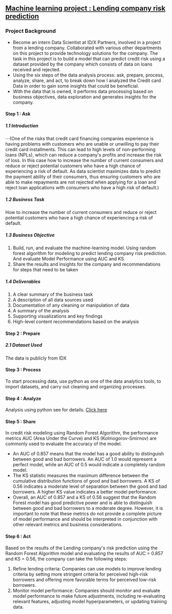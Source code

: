 ## [Machine learning project : Lending company risk prediction]()

### Project Background
* Become an intern Data Scientist at ID/X Partners, involved in a project from a lending company. Collaborated with various other departments on this project to provide technology solutions for the company. The task in this project is to build a model that can predict credit risk using a dataset provided by the company which consists of data on loans received and rejected.
* Using the six steps of the data analysis process: ask, prepare, process, analyze, share, and act, to break down how I analyzed the Credit card Data in order to gain some insights that could be beneficial.
* With the data that is owned, it performs data processing based on business objectives, data exploration and generates insights for the company.

#### Step 1 : Ask
##### 1.1 Introduction 
⋅⋅⋅(One of the risks that credit card financing companies experience is having problems with customers who are unable or unwilling to pay their credit card installments. This can lead to high levels of non-performing loans (NPLs), which can reduce a company's profits and increase the risk of loss. In this case how to increase the number of current consumers and reduce or reject potential customers who have a high chance of experiencing a risk of default. As data scientist maximizes data to predict the payment ability of their consumers, thus ensuring customers who are able to make repayments are not rejected when applying for a loan and reject loan applications with consumers who have a high risk of default.)

##### 1.2 Business Task
How to increase the number of current consumers and reduce or reject potential customers who have a high chance of experiencing a risk of default.

##### 1.3 Business Objective
1.	Build, run, and evaluate the machine-learning model. Using random forest algorithm for modeling to predict lending company risk prediction. And 
evaluate Model Performance using AUC and KS.
2.	Share the results and insights for the company and recommendations for steps that need to be taken

##### 1.4 Deliverables
1.	A clear summary of the business task
2.	A description of all data sources used
3.	Documentation of any cleaning or manipulation of data
4.	A summary of the analysis
5.	Supporting visualizations and key findings
6.	High-level content recommendations based on the analysis

#### Step 2 : Prepare
##### 2.1 Dataset Used
The data is publicly from IDX 

#### Step 3 : Process
To start processing data, use python as one of the data analytics tools, to import datasets, and carry out cleaning and organizing processes. 

#### Step 4 : Analyze
Analysis using python see for details. 
[Click here](https://github.com/Haniaghnia/Hani_Portfolio/blob/main/Data%20Science/Machine%20Learning/Lending%20company/Credit%20Loans%20.ipynb)

#### Step 5 : Share 
In credit risk modeling using Random Forest Algorithm, the performance metrics AUC (Area Under the Curve) and KS (Kolmogorov-Smirnov) are commonly used to evaluate the accuracy of the model.
* An AUC of 0.857 means that the model has a good ability to distinguish between good and bad borrowers. An AUC of 1.0 would represent a perfect model, while an AUC of 0.5 would indicate a completely random model.
* The KS statistic measures the maximum difference between the cumulative distribution functions of good and bad borrowers. A KS of 0.56 indicates a moderate level of separation between the good and bad borrowers. A higher KS value indicates a better model performance.
* Overall, an AUC of 0.857 and a KS of 0.56 suggest that the Random Forest model has good predictive power and is able to distinguish between good and bad borrowers to a moderate degree. However, it is important to note that these metrics do not provide a complete picture of model performance and should be interpreted in conjunction with other relevant metrics and business considerations.

#### Step 6 : Act 
Based on the results of the Lending company's risk prediction using the Random Forest Algorithm model and evaluating the results of AUC = 0.857 and KS = 0.56, the company can take the following steps:
1.	Refine lending criteria: Companies can use models to improve lending criteria by setting more stringent criteria for perceived high-risk borrowers and offering more favorable terms for perceived low-risk borrowers.
2.	Monitor model performance: Companies should monitor and evaluate model performance to make future adjustments, including re-evaluating relevant features, adjusting model hyperparameters, or updating training data.

